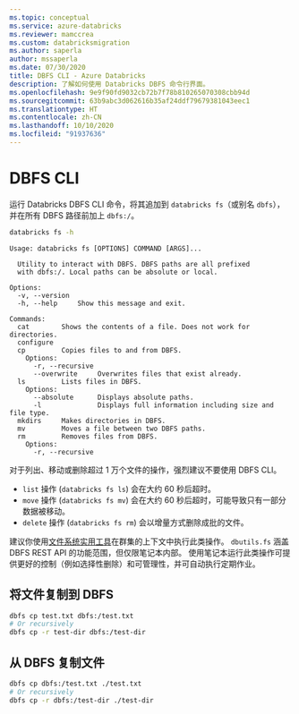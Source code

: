 ```yaml
---
ms.topic: conceptual
ms.service: azure-databricks
ms.reviewer: mamccrea
ms.custom: databricksmigration
ms.author: saperla
author: mssaperla
ms.date: 07/30/2020
title: DBFS CLI - Azure Databricks
description: 了解如何使用 Databricks DBFS 命令行界面。
ms.openlocfilehash: 9e9f90fd9032cb72b7f78b810265070308cbb94d
ms.sourcegitcommit: 63b9abc3d062616b35af24ddf79679381043eec1
ms.translationtype: HT
ms.contentlocale: zh-CN
ms.lasthandoff: 10/10/2020
ms.locfileid: "91937636"
---
```

# <a name="dbfs-cli"></a>DBFS CLI

运行 Databricks DBFS CLI 命令，将其追加到 `databricks fs`（或别名 `dbfs`），并在所有 DBFS 路径前加上 `dbfs:/`。

```bash
databricks fs -h
```

```
Usage: databricks fs [OPTIONS] COMMAND [ARGS]...

  Utility to interact with DBFS. DBFS paths are all prefixed
  with dbfs:/. Local paths can be absolute or local.

Options:
  -v, --version
  -h, --help     Show this message and exit.

Commands:
  cat        Shows the contents of a file. Does not work for directories.
  configure
  cp         Copies files to and from DBFS.
    Options:
      -r, --recursive
      --overwrite     Overwrites files that exist already.
  ls         Lists files in DBFS.
    Options:
      --absolute      Displays absolute paths.
      -l              Displays full information including size and file type.
  mkdirs     Makes directories in DBFS.
  mv         Moves a file between two DBFS paths.
  rm         Removes files from DBFS.
    Options:
      -r, --recursive
```

对于列出、移动或删除超过 1 万个文件的操作，强烈建议不要使用 DBFS CLI。

* `list` 操作 (`databricks fs ls`) 会在大约 60 秒后超时。
* `move` 操作 (`databricks fs mv`) 会在大约 60 秒后超时，可能导致只有一部分数据被移动。
* `delete` 操作 (`databricks fs rm`) 会以增量方式删除成批的文件。

建议你使用[文件系统实用工具](../databricks-utils.md#dbutils-fs)在群集的上下文中执行此类操作。 `dbutils.fs` 涵盖 DBFS REST API 的功能范围，但仅限笔记本内部。 使用笔记本运行此类操作可提供更好的控制（例如选择性删除）和可管理性，并可自动执行定期作业。

## <a name="copy-a-file-to-dbfs"></a>将文件复制到 DBFS

```bash
dbfs cp test.txt dbfs:/test.txt
# Or recursively
dbfs cp -r test-dir dbfs:/test-dir
```

## <a name="copy-a-file-from-dbfs"></a>从 DBFS 复制文件

```bash
dbfs cp dbfs:/test.txt ./test.txt
# Or recursively
dbfs cp -r dbfs:/test-dir ./test-dir
```